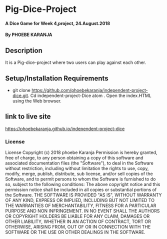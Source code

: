 # Pig-Dice-Project
#### A Dice Game for Week 4,project, 24.August.2018
#### By PHOEBE KARANJA
## Description
 It is a Pig-dice-project where two users can play against each other.
## Setup/Installation Requirements
* git clone https://github.com/phoebekaranja/independent-project-dice.git.
Cd independent-project-Dice
atom .
Open the index.HTML using the Web browser.
## link to live site
https://phoebekaranja.github.io/independent-project-dice
### License
License
 Copyright (c) 2018 phoebe Karanja
Permission is hereby granted, free of charge, to any person obtaining a copy of this software and associated documentation files (the "Software"), to deal in the Software without restriction, including without limitation the rights to use, copy, modify, merge, publish, distribute, sub license, and/or sell copies of the Software, and to permit persons to whom the Software is furnished to do so, subject to the following conditions:
The above copyright notice and this permission notice shall be included in all copies or substantial portions of the Software.
THE SOFTWARE IS PROVIDED "AS IS", WITHOUT WARRANTY OF ANY KIND, EXPRESS OR IMPLIED, INCLUDING BUT NOT LIMITED TO THE WARRANTIES OF MERCHANTABILITY, FITNESS FOR A PARTICULAR PURPOSE AND NON INFRINGEMENT. IN NO EVENT SHALL THE AUTHORS OR COPYRIGHT HOLDERS BE LIABLE FOR ANY CLAIM, DAMAGES OR OTHER LIABILITY, WHETHER IN AN ACTION OF CONTRACT, TORT OR OTHERWISE, ARISING FROM, OUT OF OR IN CONNECTION WITH THE SOFTWARE OR THE USE OR OTHER DEALINGS IN THE SOFTWARE.
